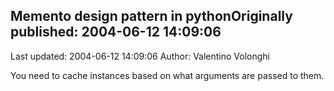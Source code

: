 ## Memento design pattern in pythonOriginally published: 2004-06-12 14:09:06 
Last updated: 2004-06-12 14:09:06 
Author: Valentino Volonghi 
 
You need to cache instances based on what arguments are passed to them.